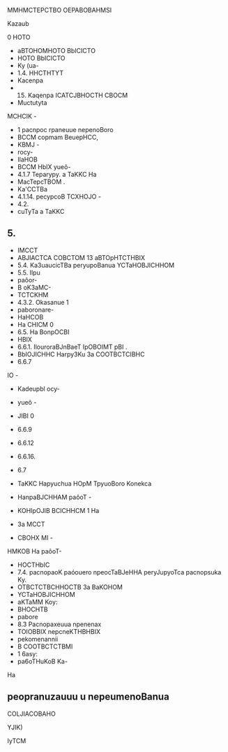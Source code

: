 MMHMCTEPCTBO OEPABOBAHMSI

<!-- image -->

Kazaub

0 HOTO

<!-- image -->

- aBTOHOMHOTO BbICICTO
- HOTO BbICICTO
- Ky (ua-
- 1.4. HHCTHTYT
- Kacenpa
- 15. Kaqenpa ICATCJBHOCTH CBOCM
- Muctutyta

MCHCIK -

- 1 pacnpoc rpaneuue nepenoBoro
- BCCM   copmam BeuepHCC,
- KBMJ -
- rocy-
- IlaHOB
- BCCM HbIX yueô-
- 4.1.7 Teparypy. a TaKKC Ha
- MacTepcTBOM .
- Ka'CCTBa
- 4.1.14. pecypcoB TCXHOJO -
- 4.2.
- cuTyTa a TaKKC

## 5.

- IMCCT
- ABJIACTCA COBCTOM 13 aBTOpHTCTHBIX
- 5.4. Ka3uaucicTBa peryupoBanua YCTaHOBJICHHOM
- 5.5. Ilpu
- paôor-
- B oK3aMC-
- TCTCKHM
- 4.3.2. Okasanue 1
- paboronare-
- HaHCOB
- Ha CHICM 0
- 6.5. Ha BonpOCBI
- HBIX
- 6.6.1. IlouroraBJnBaeT IpOBOIMT pBI .
- BbIOJICHHC Harpy3Ku 3a COOTBCTCIBHC
- 6.6.7

IO -

- Kadeupbl ocy-
- yueô -

- JIBI 0
- 6.6.9
- 6.6.12
- 6.6.16.
- 6.7
- TaKKC Hapyuchua HOpM  TpyuoBoro Konekca
- HanpaBJCHHAM paôoT -
- KOHIpOJIB BCICHHCM 1 Ha
- 3a MCCT
- CBOHX MI -

HMKOB Ha paôoT-

- HOCTHbIC
- 7.4. pacnopaoK paóouero npeocTaBJeHHA peryJupyoTca pacnopsuka Ky.
- OTBCTCTBCHHOCTB 3a BaKOHOM
- YCTaHOBJICHHOM
- aKTaMM Koy:
- BHOCHTB
- pabore
- 8.3 Pacnopaxeuua npenenax
- TOIOBBIX nepcneKTHBHBIX
- pekomenannii
- B COOTBCTCTBMI
- 1 6asy:
- pa6oTHuKoB Ka-

Ha

## peopranuzauuu u nepeumenoBanua

COLJIACOBAHO

<!-- image -->

<!-- image -->

YJIK)

IyTCM